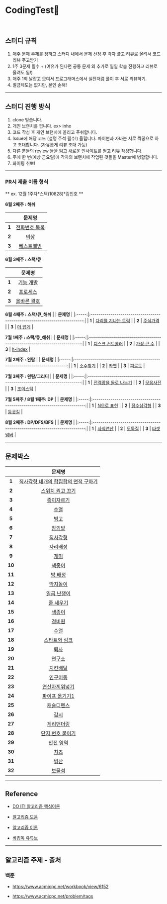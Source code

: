 # CodingTest🚀
<br>

## 스터디 규칙

1. 매주 문제 주제를 정하고 스터디 내에서 문제 선정 후 각자 풀고 리뷰로 올려서 코드리뷰 주고받기
2. 1주 3문제 필수 + (여유가 된다면 공통 문제 외 추가로 일일 학습 진행하고 리뷰로 올려도 됨!)
3. 매주 1회 날잡고 모여서 프로그래머스에서 실전처럼 풀이 후 서로 리뷰하기.
4. 벌금제도는 없지만, 본인 손해!

---

## 스터디 진행 방식

1. clone 받습니다.
2. 개인 브랜치를 팝니다. ex> inho
3. 코드 작성 후 개인 브랜치에 올리고 푸쉬합니다.
4. Issue에 해당 코드 (설명 주석 필수!) 올립니다.
   파이썬과 자바는 서로 짝꿍으로 하고 초대합니다. (자유롭게 리뷰 초대 가능)
5. 다른 분들의 review 들을 읽고 새로운 인사이트를 얻고 리뷰 작성합니다.
6. 주에 한 번(예상 금요일)에 각자의 브랜치에 작업된 것들을 Master에 병합합니다.
7. 화이팅 취뽀!

---

### PR시 제출 이름 형식

** ex. 12월 1주차*스택(10828)*김인호 **

**6월 2째주 : 해쉬**

|       |                                    **문제명**                                    |
| :---: | :------------------------------------------------------------------------------: |
| **1** | [전화번호 목록](https://school.programmers.co.kr/learn/courses/30/lessons/42577) |
| **2** |     [의상](https://school.programmers.co.kr/learn/courses/30/lessons/42578)      |
| **3** |  [베스트앨범](https://school.programmers.co.kr/learn/courses/30/lessons/42579)   |

**6월 3째주 : 스택/큐**

|       |                                   **문제명**                                   |
| :---: | :----------------------------------------------------------------------------: |
| **1** |  [기능 개발](https://school.programmers.co.kr/learn/courses/30/lessons/42586)  |
| **2** |  [프로세스](https://school.programmers.co.kr/learn/courses/30/lessons/42587)   |
| **3** | [올바른 괄호](https://school.programmers.co.kr/learn/courses/30/lessons/12909) |

**6월 4째주 : 스택/큐\_해쉬**
| | **문제명** |
|:-----:|:--------------------------------------------------------------------------:|
| **1** | [다리를 지나는 트럭](https://school.programmers.co.kr/learn/courses/30/lessons/42583) |
| **2** | [주식가격](https://school.programmers.co.kr/learn/courses/30/lessons/42584) |
| **3** | [더 맵게](https://school.programmers.co.kr/learn/courses/30/lessons/42626) |

**7월 1째주 : 스택/큐\_해쉬**
| | **문제명** |
|:-----:|:--------------------------------------------------------------------------:|
| **1** | [디스크 컨트롤러](https://school.programmers.co.kr/learn/courses/30/lessons/42746) |
| **2** | [가장 큰 수](https://school.programmers.co.kr/learn/courses/30/lessons/42747) |
| **3** | [h-index](https://school.programmers.co.kr/learn/courses/30/lessons/42627) |

**7월 2째주 : 완탐**
| | **문제명** |
|:-----:|:--------------------------------------------------------------------------:|
| **1** | [소수찾기](https://school.programmers.co.kr/learn/courses/30/lessons/42746) |
| **2** | [카펫](https://school.programmers.co.kr/learn/courses/30/lessons/42747) |
| **3** | [피로도](https://school.programmers.co.kr/learn/courses/30/lessons/42627) |

**7월 3째주 : 완탐/그리디**
| | **문제명** |
|:-----:|:--------------------------------------------------------------------------:|
| **1** | [전력망을 둘로 나누기](https://school.programmers.co.kr/learn/courses/30/lessons/86971) |
| **2** | [모음사전](https://school.programmers.co.kr/learn/courses/30/lessons/84512) |
| **3** | [조이스틱](https://school.programmers.co.kr/learn/courses/30/lessons/42860) |

**7월 5째주 / 8월 1째주: DP**
| | **문제명** |
|:-----:|:--------------------------------------------------------------------------:|
| **1** | [N으로 표현](https://school.programmers.co.kr/learn/courses/30/lessons/42895) |
| **2** | [정수삼각형](https://school.programmers.co.kr/learn/courses/30/lessons/43105) |
| **3** | [등굣길](https://school.programmers.co.kr/learn/courses/30/lessons/42898) |

**8월 2째주 : DP/DFS/BFS**
| | **문제명** |
|:-----:|:--------------------------------------------------------------------------:|
| **1** | [사칙연산](https://school.programmers.co.kr/learn/courses/30/lessons/1843) |
| **2** | [도둑질](https://school.programmers.co.kr/learn/courses/30/lessons/42897) |
| **3** | [타겟 넘버](https://school.programmers.co.kr/learn/courses/30/lessons/43165) |

---

## 문제박스

|        |                                  **문제명**                                  |
| :----: | :--------------------------------------------------------------------------: |
| **1**  | [직사각형 네개의 합집합의 면적 구하기](https://www.acmicpc.net/problem/2669) |
| **2**  |           [스위치 켜고 끄기](https://www.acmicpc.net/problem/1244)           |
| **3**  |              [종이자르기](https://www.acmicpc.net/problem/2628)              |
| **4**  |                 [수열](https://www.acmicpc.net/problem/2559)                 |
| **5**  |                 [빙고](https://www.acmicpc.net/problem/2578)                 |
| **6**  |                [참외밭](https://www.acmicpc.net/problem/2477)                |
| **7**  |               [직사각형](https://www.acmicpc.net/problem/2527)               |
| **8**  |              [자리배정](https://www.acmicpc.net/problem/10157)               |
| **9**  |                [개미](https://www.acmicpc.net/problem/10158)                 |
| **10** |               [색종이](https://www.acmicpc.net/problem/10163)                |
| **11** |               [방 배정](https://www.acmicpc.net/problem/13300)               |
| **12** |              [딱지놀이](https://www.acmicpc.net/problem/14696)               |
| **13** |             [일곱 난쟁이](https://www.acmicpc.net/problem/2309)              |
| **14** |              [줄 세우기](https://www.acmicpc.net/problem/2605)               |
| **15** |                [색종이](https://www.acmicpc.net/problem/2563)                |
| **16** |                [경비원](https://www.acmicpc.net/problem/2564)                |
| **17** |                 [수열](https://www.acmicpc.net/problem/2491)                 |
| **18** |            [스타트와 링크](https://www.acmicpc.net/problem/14889)            |
| **19** |                [퇴사](https://www.acmicpc.net/problem/14501)                 |
| **20** |               [연구소](https://www.acmicpc.net/problem/14502)                |
| **21** |              [치킨배달](https://www.acmicpc.net/problem/15686)               |
| **22** |              [인구이동](https://www.acmicpc.net/problem/16234)               |
| **23** |           [연산자끼워넣기](https://www.acmicpc.net/problem/14888)            |
| **24** |           [파이프 옮기기1](https://www.acmicpc.net/problem/17070)            |
| **25** |             [캐슬디펜스](https://www.acmicpc.net/problem/17135)              |
| **26** |                [감시](https://www.acmicpc.net/problem/15683)                 |
| **27** |             [게리맨더링](https://www.acmicpc.net/problem/17471)              |
| **28** |           [단지 번호 붙이기](https://www.acmicpc.net/problem/2667)           |
| **29** |              [안전 영역](https://www.acmicpc.net/problem/2468)               |
| **30** |                 [치즈](https://www.acmicpc.net/problem/2636)                 |
| **31** |                 [빙산](https://www.acmicpc.net/problem/2573)                 |
| **32** |                [보물섬](https://www.acmicpc.net/problem/2589)                |

---

## Reference

- [DO IT! 알고리즘 핵심이론](https://www.youtube.com/playlist?list=PLFgS-xIWwNVX-zm4m6suWC9d7Ua9z7fuT)

- [알고리즘 모음](https://github.com/tony9402/baekjoon)

- [알고리즘 이론](https://github.com/tony9402/baekjoon/blob/main/link_for_study.md)

- [바킹독 유튜브](https://www.youtube.com/watch?v=LcOIobH7ues&list=PLtqbFd2VIQv4O6D6l9HcD732hdrnYb6CY)

---

## 알고리즘 주제 - 출처

### 백준

- https://www.acmicpc.net/workbook/view/6152

- https://www.acmicpc.net/problem/tags
